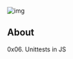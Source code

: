 ![img](https://assets.imaginablefutures.com/media/images/ALX_Logo.max-200x150.png)

## About

0x06. Unittests in JS
